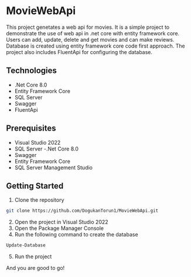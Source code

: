 # MovieWebApi

This project genetates a web api for movies. It is a simple project to demonstrate the use of web api in .net core with entity framework core.
Users can add, update, delete and get movies and can make reviews.
Database is created using entity framework core code first approach. The project also includes FluentApi for configuring the database.

## Technologies
- .Net Core 8.0
- Entity Framework Core
- SQL Server
- Swagger
- FluentApi

## Prerequisites
- Visual Studio 2022
- SQL Server
-.Net Core 8.0
- Swagger
- Entity Framework Core
- SQL Server Management Studio

## Getting Started

1. Clone the repository
```bash
git clone https://github.com/DogukanTorun1/MovieWebApi.git
```
2. Open the project in Visual Studio 2022			
3. Open the Package Manager Console
4. Run the following command to create the database
```bash
Update-Database
```
5. Run the project

And you are good to go!
